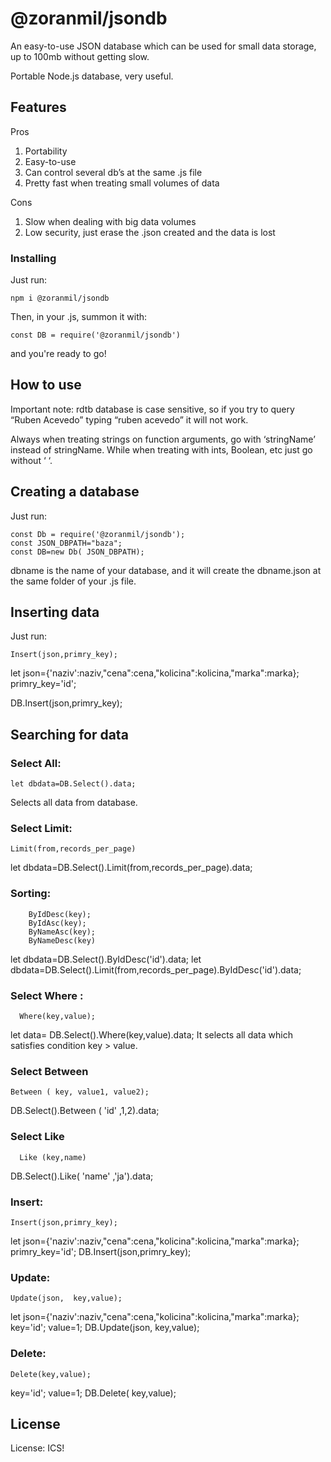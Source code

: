 # @zoranmil/jsondb

An easy-to-use JSON database which can be used for small data storage, up to 100mb without getting slow.

Portable Node.js database, very useful.

## Features

Pros
1.	Portability
2.	Easy-to-use
3.	Can control several db’s at the same .js file
4.	Pretty fast when treating small volumes of data

Cons
1.	Slow when dealing with big data volumes
2.	Low security, just erase the .json created and the data is lost

### Installing

Just run: 
```
npm i @zoranmil/jsondb
```

Then, in your .js, summon it with:
```
const DB = require('@zoranmil/jsondb')
```

and you're ready to go!

## How to use

Important note: rdtb database is case sensitive, so if you try to query “Ruben Acevedo” typing “ruben acevedo” it will not work.

Always when treating strings on function arguments, go with ‘stringName’ instead of stringName. While when treating with ints, Boolean, etc just go without ‘ ‘.

## Creating a database 

Just run:

```
const Db = require('@zoranmil/jsondb');
const JSON_DBPATH="baza";
const DB=new Db( JSON_DBPATH);
```

dbname is the name of your database, and it will create the dbname.json at the same folder of your .js file.


## Inserting data

Just run:  
```
Insert(json,primry_key);
```

let json={'naziv':naziv,"cena":cena,"kolicina":kolicina,"marka":marka};
 primry_key='id';

DB.Insert(json,primry_key);


## Searching for data

### Select All:
```
let dbdata=DB.Select().data;

```
Selects all data from database.

### Select Limit:
```
Limit(from,records_per_page)
```
let dbdata=DB.Select().Limit(from,records_per_page).data;

### Sorting: 
```
    ByIdDesc(key);
    ByIdAsc(key);
    ByNameAsc(key);
    ByNameDesc(key)
```
let dbdata=DB.Select().ByIdDesc('id').data;
let dbdata=DB.Select().Limit(from,records_per_page).ByIdDesc('id').data;

### Select Where :
```
  Where(key,value);
```
let data= DB.Select().Where(key,value).data;
It selects all data which satisfies condition key > value.


### Select  Between
```
Between ( key, value1, value2);
```
DB.Select().Between ( 'id' ,1,2).data;

### Select  Like
```
  Like (key,name)
```
DB.Select().Like( 'name' ,'ja').data;
### Insert: 
```
Insert(json,primry_key);
```
let json={'naziv':naziv,"cena":cena,"kolicina":kolicina,"marka":marka};
 primry_key='id';
DB.Insert(json,primry_key);



### Update:
```
Update(json,  key,value);
```
let json={'naziv':naziv,"cena":cena,"kolicina":kolicina,"marka":marka};
 key='id';
 value=1;
 DB.Update(json,  key,value);

### Delete:
```
Delete(key,value);
```

 key='id';
 value=1;
 DB.Delete( key,value);


## License

License: ICS!